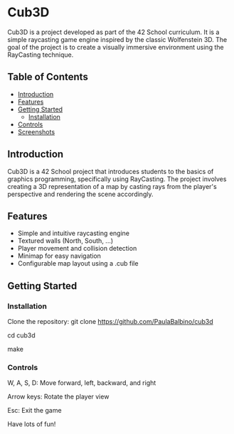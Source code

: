 # Cub3D

Cub3D is a project developed as part of the 42 School curriculum. It is a simple raycasting game engine inspired by the classic Wolfenstein 3D. The goal of the project is to create a visually immersive environment using the RayCasting technique.

## Table of Contents

- [Introduction](#introduction)
- [Features](#features)
- [Getting Started](#getting-started)
    - [Installation](#installation)
- [Controls](#controls)
- [Screenshots](#screenshots)

## Introduction

Cub3D is a 42 School project that introduces students to the basics of graphics programming, specifically using RayCasting. The project involves creating a 3D representation of a map by casting rays from the player's perspective and rendering the scene accordingly.

## Features

- Simple and intuitive raycasting engine
- Textured walls (North, South, ...)
- Player movement and collision detection
- Minimap for easy navigation
- Configurable map layout using a .cub file

## Getting Started

### Installation

Clone the repository:
git clone https://github.com/PaulaBalbino/cub3d

cd cub3d

make

### Controls
W, A, S, D: Move forward, left, backward, and right

Arrow keys: Rotate the player view

Esc: Exit the game


Have lots of fun!
